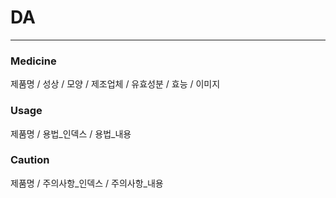 # DA
---
### Medicine
제품명 / 성상 / 모양 / 제조업체 / 유효성분 / 효능 / 이미지

### Usage
제품명 / 용법_인덱스 / 용법_내용 

### Caution
제품명 / 주의사항_인덱스 / 주의사항_내용
